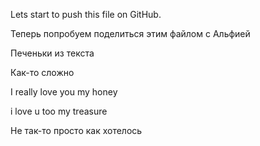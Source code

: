 Lets start to push this file on GitHub.

Теперь попробуем поделиться этим файлом с Альфией 

Печеньки из текста 

Как-то сложно 

I really love you my honey

i love u too my treasure

Не так-то просто как хотелось